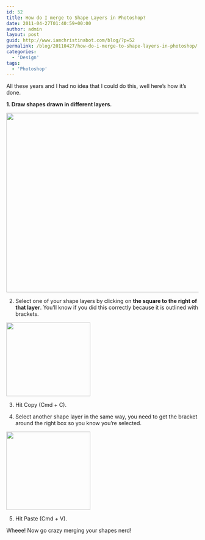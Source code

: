 ```yaml
---
id: 52
title: How do I merge to Shape Layers in Photoshop?
date: 2011-04-27T01:40:59+00:00
author: admin
layout: post
guid: http://www.iamchristinabot.com/blog/?p=52
permalink: /blog/20110427/how-do-i-merge-to-shape-layers-in-photoshop/
categories:
  - 'Design'
tags:
  - 'Photoshop'
---
```

All these years and I had no idea that I could do this, well here&#8217;s how it&#8217;s done.

**1. Draw shapes drawn in different layers.**

<img src="{{ site.url | prepend: site.baseurl }}/wp-content/uploads/2011/04/Screen-shot-2011-04-26-at-9.33.40-PM.png" alt="" title="Screen shot 2011-04-26 at 9.33.40 PM" width="600" height="470" class="aligncenter size-full wp-image-55" srcset="{{ site.url | prepend: site.baseurl }}/wp-content/uploads/2011/04/Screen-shot-2011-04-26-at-9.33.40-PM.png 600w, {{ site.url | prepend: site.baseurl }}/wp-content/uploads/2011/04/Screen-shot-2011-04-26-at-9.33.40-PM-300x235.png 300w" sizes="(max-width: 600px) 100vw, 600px" />

2. Select one of your shape layers by clicking on **the square to the right of that layer**. You&#8217;ll know if you did this correctly because it is outlined with brackets.

<img src="{{ site.url | prepend: site.baseurl }}/wp-content/uploads/2011/04/Screen-shot-2011-04-26-at-9.35.02-PM.png" alt="" title="Screen shot 2011-04-26 at 9.35.02 PM" width="220" height="193" class="aligncenter size-full wp-image-56" />

3. Hit Copy (Cmd + C).

4. Select another shape layer in the same way, you need to get the bracket around the right box so you know you&#8217;re selected.

<img src="{{ site.url | prepend: site.baseurl }}/wp-content/uploads/2011/04/Screen-shot-2011-04-26-at-9.38.18-PM.png" alt="" title="Screen shot 2011-04-26 at 9.38.18 PM" width="220" height="205" class="aligncenter size-full wp-image-57" />

5. Hit Paste (Cmd + V).

Wheee! Now go crazy merging your shapes nerd!
